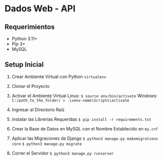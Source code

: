 Dados Web - API
====================

## Requerimientos

* Python 3.11+
* Pip 3+
* MySQL

## Setup Inicial

1. Crear Ambiente Virtual con Python `virtualenv`

2. Clonar el Proyecto

3. Activar el Ambiente Virtual
Linux: `$ source env/bin/activate`
Windows: `C:/path_to_the_folder/ > .\venv-name\Scripts\activate`

4. Ingresar al Directorio Raíz

5. Instalar las Librerías Requeridas
`$ pip install -r requirements.txt`

6. Crear la Base de Datos en MySQL con el Nombre Establecido en `my.cnf`

6. Aplicar las Migraciones de Django
`$ python3 manage.py makemigrations core`
`$ python3 manage.py migrate`

7. Correr el Servidor
 `$ python3 manage.py runserver`
